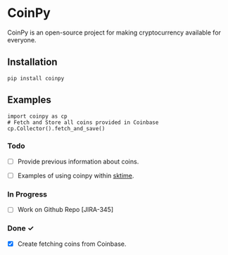 # CoinPy
CoinPy is an open-source project for making cryptocurrency available for everyone.

## Installation
```
pip install coinpy
```

## Examples
```
import coinpy as cp
# Fetch and Store all coins provided in Coinbase
cp.Collector().fetch_and_save()
```

### Todo

- [ ] Provide previous information about coins.
- [ ] Examples of using coinpy within [sktime](https://github.com/alan-turing-institute/sktime).


### In Progress

- [ ] Work on Github Repo [JIRA-345]  

### Done ✓

- [x] Create fetching coins from Coinbase.